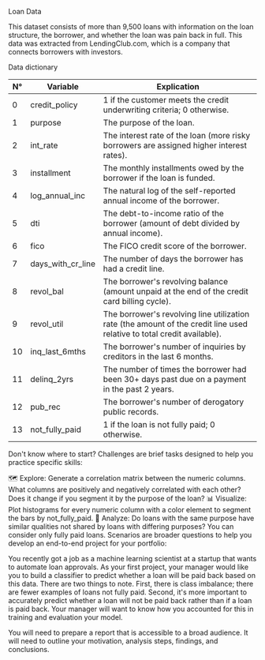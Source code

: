 Loan Data </b>

This dataset consists of more than 9,500 loans with information on the loan structure, the borrower, and whether the loan was pain back in full. This data was extracted from LendingClub.com, which is a company that connects borrowers with investors.

Data dictionary </b>

| N° | Variable | Explication |
|----|-------------------|-------------|
| 0 | credit_policy | 1 if the customer meets the credit underwriting criteria; 0 otherwise. |
| 1 | purpose | The purpose of the loan. |
| 2 | int_rate | The interest rate of the loan (more risky borrowers are assigned higher interest rates). |
| 3 | installment | The monthly installments owed by the borrower if the loan is funded. |
| 4 | log_annual_inc | The natural log of the self-reported annual income of the borrower. |
| 5 | dti | The debt-to-income ratio of the borrower (amount of debt divided by annual income). |
| 6 | fico | The FICO credit score of the borrower. |
| 7 | days_with_cr_line | The number of days the borrower has had a credit line. |
| 8 | revol_bal | The borrower's revolving balance (amount unpaid at the end of the credit card billing cycle). |
| 9 | revol_util | The borrower's revolving line utilization rate (the amount of the credit line used relative to total credit available). |
| 10 | inq_last_6mths | The borrower's number of inquiries by creditors in the last 6 months. |
| 11 | delinq_2yrs | The number of times the borrower had been 30+ days past due on a payment in the past 2 years. |
| 12 | pub_rec | The borrower's number of derogatory public records. |
| 13 | not_fully_paid | 1 if the loan is not fully paid; 0 otherwise. |

</b></b>

Don't know where to start?
Challenges are brief tasks designed to help you practice specific skills:

🗺️ Explore: Generate a correlation matrix between the numeric columns. What columns are positively and negatively correlated with each other? Does it change if you segment it by the purpose of the loan?
📊 Visualize: Plot histograms for every numeric column with a color element to segment the bars by not_fully_paid.
🔎 Analyze: Do loans with the same purpose have similar qualities not shared by loans with differing purposes? You can consider only fully paid loans.
Scenarios are broader questions to help you develop an end-to-end project for your portfolio:

You recently got a job as a machine learning scientist at a startup that wants to automate loan approvals. As your first project, your manager would like you to build a classifier to predict whether a loan will be paid back based on this data. There are two things to note. First, there is class imbalance; there are fewer examples of loans not fully paid. Second, it's more important to accurately predict whether a loan will not be paid back rather than if a loan is paid back. Your manager will want to know how you accounted for this in training and evaluation your model.

You will need to prepare a report that is accessible to a broad audience. It will need to outline your motivation, analysis steps, findings, and conclusions.
